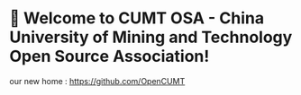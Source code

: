 # 🌟 Welcome to CUMT OSA - China University of Mining and Technology Open Source Association!
our new home : https://github.com/OpenCUMT
